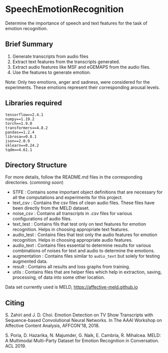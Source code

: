 # SpeechEmotionRecognition

Determine the importance of speech and text features for the task of emotion recognition.

## Brief Summary

1. Generate transcripts from audio files
2. Extract text features from the transcripts generated.
3. Extract audio features like MSF and eGEMAPS from the audio files.
4. Use the features to generate emotion.

Note: Only two emotions, anger and sadness, were considered for the experiments. These emotions represent their corresponding arousal levels. 

## Libraries required
```
tensorflow==2.4.1
numpy==1.19.2
torch==1.9.0
transformers==4.8.2
pandas==1.2.4
librosa==0.8.1
json==2.0.9
sklearn==0.24.2
tqdm==4.61.1
```

## Directory Structure

For more details, follow the README.md files in the corresponding directories. (_comming soon_)


* STFE : Contains some important object definitions that are necessary for all the computations and experiments for this project.
* text_csv : Contains the csv files of clean audio files. These files have been directly from the MELD dataset.
* noise_csv : Contains all transcripts in .csv files for various configurations of audio files.
* text_test : Contains fils that test only on text features for emotion recognition. Helps in choosing appropriate text features.
* audio_test : Contains files that test only the audio features for emotion recognition. Helps in choosing appropriate audio features.
* audio_text : Contains files essential to determine results for various combinations of noises for text and audio to determine the emotions.
* augmentation : Contains files similar to `audio_text` but solely for testing augmented data.
* result : Contains all results and loss graphs from training.
* utils : Contains files that are helper files which help in extraction, saving, processing, of data into some other location.

Data set currently used is MELD, https://affective-meld.github.io




## Citing


S. Zahiri and J. D. Choi. Emotion Detection on TV Show Transcripts with Sequence-based Convolutional Neural Networks. In The AAAI Workshop on Affective Content Analysis, AFFCON'18, 2018.

S. Poria, D. Hazarika, N. Majumder, G. Naik, E. Cambria, R. Mihalcea. MELD: A Multimodal Multi-Party Dataset for Emotion Recognition in Conversation. ACL 2019.

